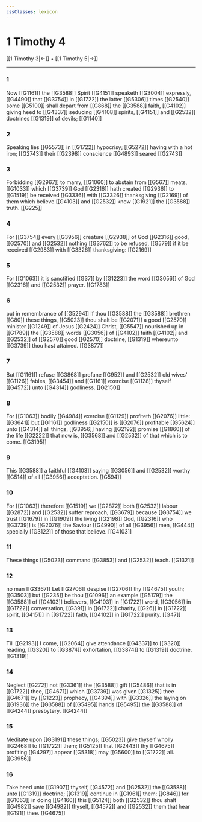 ```yaml
---
cssClasses: lexicon
---
```

# 1 Timothy 4

[[1 Timothy 3|←]] • [[1 Timothy 5|→]]

---

### 1
Now [[G1161]] the [[G3588]] Spirit [[G4151]] speaketh [[G3004]] expressly, [[G4490]] that [[G3754]] in [[G1722]] the latter [[G5306]] times [[G2540]] some [[G5100]] shall depart from [[G868]] the [[G3588]] faith, [[G4102]] giving heed to [[G4337]] seducing [[G4108]] spirits, [[G4151]] and [[G2532]] doctrines [[G1319]] of devils; [[G1140]]

### 2
Speaking lies [[G5573]] in [[G1722]] hypocrisy; [[G5272]] having with a hot iron; [[G2743]] their [[G2398]] conscience [[G4893]] seared [[G2743]]

### 3
Forbidding [[G2967]] to marry, [[G1060]] to abstain from [[G567]] meats, [[G1033]] which [[G3739]] God [[G2316]] hath created [[G2936]] to [[G1519]] be received [[G3336]] with [[G3326]] thanksgiving [[G2169]] of them which believe [[G4103]] and [[G2532]] know [[G1921]] the [[G3588]] truth. [[G225]]

### 4
For [[G3754]] every [[G3956]] creature [[G2938]] of God [[G2316]] good, [[G2570]] and [[G2532]] nothing [[G3762]] to be refused, [[G579]] if it be received [[G2983]] with [[G3326]] thanksgiving: [[G2169]]

### 5
For [[G1063]] it is sanctified [[G37]] by [[G1223]] the word [[G3056]] of God [[G2316]] and [[G2532]] prayer. [[G1783]]

### 6
put in remembrance of [[G5294]] If thou [[G3588]] the [[G3588]] brethren [[G80]] these things, [[G5023]] thou shalt be [[G2071]] a good [[G2570]] minister [[G1249]] of Jesus [[G2424]] Christ, [[G5547]] nourished up in [[G1789]] the [[G3588]] words [[G3056]] of [[G4102]] faith [[G4102]] and [[G2532]] of [[G2570]] good [[G2570]] doctrine, [[G1319]] whereunto [[G3739]] thou hast attained. [[G3877]]

### 7
But [[G1161]] refuse [[G3868]] profane [[G952]] and [[G2532]] old wives' [[G1126]] fables, [[G3454]] and [[G1161]] exercise [[G1128]] thyself [[G4572]] unto [[G4314]] godliness. [[G2150]]

### 8
For [[G1063]] bodily [[G4984]] exercise [[G1129]] profiteth [[G2076]] little: [[G3641]] but [[G1161]] godliness [[G2150]] is [[G2076]] profitable [[G5624]] unto [[G4314]] all things, [[G3956]] having [[G2192]] promise [[G1860]] of the life [[G2222]] that now is, [[G3568]] and [[G2532]] of that which is to come. [[G3195]]

### 9
This [[G3588]] a faithful [[G4103]] saying [[G3056]] and [[G2532]] worthy [[G514]] of all [[G3956]] acceptation. [[G594]]

### 10
For [[G1063]] therefore [[G1519]] we [[G2872]] both [[G2532]] labour [[G2872]] and [[G2532]] suffer reproach, [[G3679]] because [[G3754]] we trust [[G1679]] in [[G1909]] the living [[G2198]] God, [[G2316]] who [[G3739]] is [[G2076]] the Saviour [[G4990]] of all [[G3956]] men, [[G444]] specially [[G3122]] of those that believe. [[G4103]]

### 11
These things [[G5023]] command [[G3853]] and [[G2532]] teach. [[G1321]]

### 12
no man [[G3367]] Let [[G2706]] despise [[G2706]] thy [[G4675]] youth; [[G3503]] but [[G235]] be thou [[G1096]] an example [[G5179]] the [[G3588]] of [[G4103]] believers, [[G4103]] in [[G1722]] word, [[G3056]] in [[G1722]] conversation, [[G391]] in [[G1722]] charity, [[G26]] in [[G1722]] spirit, [[G4151]] in [[G1722]] faith, [[G4102]] in [[G1722]] purity. [[G47]]

### 13
Till [[G2193]] I come, [[G2064]] give attendance [[G4337]] to [[G320]] reading, [[G320]] to [[G3874]] exhortation, [[G3874]] to [[G1319]] doctrine. [[G1319]]

### 14
Neglect [[G272]] not [[G3361]] the [[G3588]] gift [[G5486]] that is in [[G1722]] thee, [[G4671]] which [[G3739]] was given [[G1325]] thee [[G4671]] by [[G1223]] prophecy, [[G4394]] with [[G3326]] the laying on [[G1936]] the [[G3588]] of [[G5495]] hands [[G5495]] the [[G3588]] of [[G4244]] presbytery. [[G4244]]

### 15
Meditate upon [[G3191]] these things; [[G5023]] give thyself wholly [[G2468]] to [[G1722]] them; [[G5125]] that [[G2443]] thy [[G4675]] profiting [[G4297]] appear [[G5318]] may [[G5600]] to [[G1722]] all. [[G3956]]

### 16
Take heed unto [[G1907]] thyself, [[G4572]] and [[G2532]] the [[G3588]] unto [[G1319]] doctrine; [[G1319]] continue in [[G1961]] them: [[G846]] for [[G1063]] in doing [[G4160]] this [[G5124]] both [[G2532]] thou shalt [[G4982]] save [[G4982]] thyself, [[G4572]] and [[G2532]] them that hear [[G191]] thee. [[G4675]]